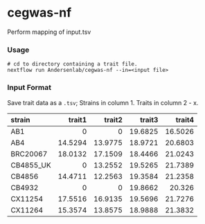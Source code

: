 # cegwas-nf

Perform mapping of input.tsv


### Usage

```
# cd to directory containing a trait file.
nextflow run Andersenlab/cegwas-nf --in=<input file>
```

### Input Format

Save trait data as a `.tsv`; Strains in column 1. Traits in column 2 - x.

| strain    |   trait1 |  trait2 |   trait3 |   trait4 |
|:----------|--------------------------:|--------------------------:|-------------------------:|--------------------------:|
| AB1       |               0           |                    0      |             19.6825      |              16.5026      |
| AB4       |              14.5294      |                   13.9775 |             18.9721      |              20.6803      |
| BRC20067  |              18.0132      |                   17.1509 |             18.4466      |              21.0243      |
| CB4855_UK |               0           |                   13.2552 |             19.5265      |              21.7389      |
| CB4856    |              14.4711      |                   12.2563 |             19.3584      |              21.2358      |
| CB4932    |               0           |                    0      |             19.8662      |              20.326       |
| CX11254   |              17.5516      |                   16.9135 |             19.5696      |              21.7276      |
| CX11264   |              15.3574      |                   13.8575 |             18.9888      |              21.3832      |
